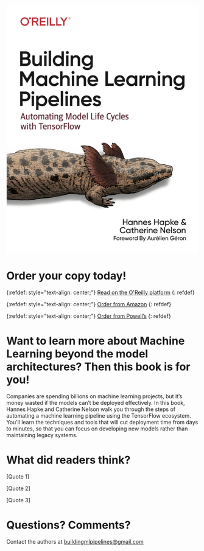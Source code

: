 ![image](https://github.com/Building-ML-Pipelines/Building-ML-Pipelines.github.io/raw/main/book_cover_jul20.png)


# Order your copy today!

{:refdef: style="text-align: center;"}
[Read on the O'Reilly platform](https://learning.oreilly.com/library/view/building-machine-learning/9781492053187/)
{: refdef}

{:refdef: style="text-align: center;"}
[Order from Amazon](https://www.amazon.com/Building-Machine-Learning-Pipelines-Automating/dp/1492053198/)
{: refdef}

{:refdef: style="text-align: center;"}
[Order from Powell’s](https://www.powells.com/book/building-machine-learning-pipelines-9781492053194)
{: refdef}

# Want to learn more about Machine Learning beyond the model architectures? Then this book is for you!

Companies are spending billions on machine learning projects, but it’s money wasted if the models can’t be deployed effectively. In this book, Hannes Hapke and Catherine Nelson walk you through the steps of automating a machine learning pipeline using the TensorFlow ecosystem. You’ll learn the techniques and tools that will cut deployment time from days to minutes, so that you can focus on developing new models rather than maintaining legacy systems.

# What did readers think?

[Quote 1]

[Quote 2]

[Quote 3]

# Questions? Comments?

Contact the authors at [buildingmlpipelines@gmail.com](buildingmlpipelines@gmail.com)
